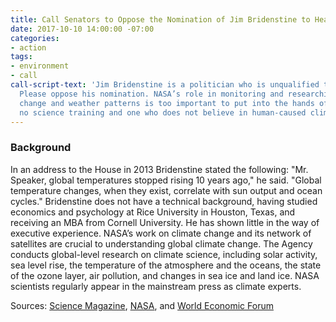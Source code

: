 ```yaml
---
title: Call Senators to Oppose the Nomination of Jim Bridenstine to Head NASA
date: 2017-10-10 14:00:00 -07:00
categories:
- action
tags:
- environment
- call
call-script-text: 'Jim Bridenstine is a politician who is unqualified to lead NASA.
  Please oppose his nomination. NASA’s role in monitoring and researching climate
  change and weather patterns is too important to put into the hands of a leader with
  no science training and one who does not believe in human-caused climate change.  '
---
```


### Background
In an address to the House in 2013 Bridenstine stated the following: "Mr. Speaker, global temperatures stopped rising 10 years ago," he said. "Global temperature changes, when they exist, correlate with sun output and ocean cycles." Bridenstine does not have a technical background, having studied economics and psychology at Rice University in Houston, Texas, and receiving an MBA from Cornell University. He has shown little in the way of executive experience. NASA’s work on climate change and its network of satellites are  crucial to understanding global climate change. The Agency conducts global-level research on climate science, including solar activity, sea level rise, the temperature of the atmosphere and the oceans, the state of the ozone layer, air pollution, and changes in sea ice and land ice. NASA scientists regularly appear in the mainstream press as climate experts.

Sources:
[Science Magazine](http://www.sciencemag.org/news/2017/09/trump-has-picked-politician-lead-nasa-good-thing), [NASA](https://climate.nasa.gov/nasa_science/history/), and [World Economic Forum](https://www.weforum.org/agenda/2017/02/what-nasa-taught-us-about-climate-change/)
